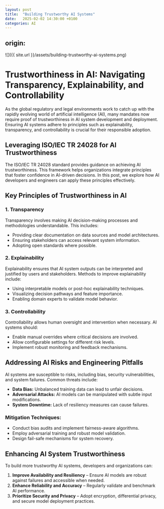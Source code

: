 ```yaml
---
layout: post
title:  "Building Trustworthy AI Systems"
date:   2025-02-02 14:30:00 +0100
categories: AI 
---
```




## origin: 

![]({{ site.url }}/assets/building-trustworthy-ai-systems.png)



# Trustworthiness in AI: Navigating Transparency, Explainability, and Controllability

As the global regulatory and legal environments work to catch up with the rapidly evolving world of artificial intelligence (AI), many mandates now require proof of trustworthiness in AI system development and deployment. Ensuring AI systems adhere to principles such as explainability, transparency, and controllability is crucial for their responsible adoption. 

## Leveraging ISO/IEC TR 24028 for AI Trustworthiness

The ISO/IEC TR 24028 standard provides guidance on achieving AI trustworthiness. This framework helps organizations integrate principles that foster confidence in AI-driven decisions. In this post, we explore how AI developers and engineers can apply these principles effectively.

## Key Principles of Trustworthiness in AI

### 1. **Transparency**
Transparency involves making AI decision-making processes and methodologies understandable. This includes:
- Providing clear documentation on data sources and model architectures.
- Ensuring stakeholders can access relevant system information.
- Adopting open standards where possible.

### 2. **Explainability**
Explainability ensures that AI system outputs can be interpreted and justified by users and stakeholders. Methods to improve explainability include:
- Using interpretable models or post-hoc explainability techniques.
- Visualizing decision pathways and feature importance.
- Enabling domain experts to validate model behavior.

### 3. **Controllability**
Controllability allows human oversight and intervention when necessary. AI systems should:
- Enable manual overrides where critical decisions are involved.
- Allow configurable settings for different risk levels.
- Implement robust monitoring and feedback mechanisms.

## Addressing AI Risks and Engineering Pitfalls

AI systems are susceptible to risks, including bias, security vulnerabilities, and system failures. Common threats include:
- **Data Bias:** Unbalanced training data can lead to unfair decisions.
- **Adversarial Attacks:** AI models can be manipulated with subtle input modifications.
- **System Downtime:** Lack of resiliency measures can cause failures.

### Mitigation Techniques:
- Conduct bias audits and implement fairness-aware algorithms.
- Employ adversarial training and robust model validation.
- Design fail-safe mechanisms for system recovery.

## Enhancing AI System Trustworthiness

To build more trustworthy AI systems, developers and organizations can:
1. **Improve Availability and Resiliency** – Ensure AI models are robust against failures and accessible when needed.
2. **Enhance Reliability and Accuracy** – Regularly validate and benchmark AI performance.
3. **Prioritize Security and Privacy** – Adopt encryption, differential privacy, and secure model deployment practices.




